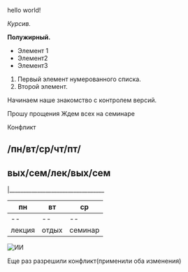 hello world!

*Курсив.*

**Полужирный.**

* Элемент 1
* Элемент2
* Элемент3

1. Первый элемент нумерованного списка.
2. Второй элемент.

Начинаем наше знакомство с контролем версий.

Прошу прощения
Ждем всех на семинаре

Конфликт

/пн/вт/ср/чт/пт/
---------------
вых/сем/лек/вых/сем
---------------
|__________________________________

|пн|вт|ср|
|--|--|--|
|--|--|--|
|лекция|отдых|семинар|

![ИИ](https://forpost-sz.ru/sites/default/files/styles/wide169/public/doc/2021/06/16/brandon-carsons-article_fredricksonlearning.com__0.jpg?h=f51ee74d&itok=UXefl7Um)

Еще раз разрешили конфликт(применили оба изменения)